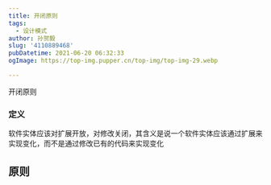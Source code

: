 ```yaml
---
title: 开闭原则
tags:
  - 设计模式
author: 孙贺毅
slug: '4110889468'
pubDatetime: 2021-06-20 06:32:33
ogImage: https://top-img.pupper.cn/top-img/top-img-29.webp

---
```


开闭原则

<!-- more -->

### 定义

软件实体应该对扩展开放，对修改关闭，其含义是说一个软件实体应该通过扩展来实现变化，而不是通过修改已有的代码来实现变化

## 原则

